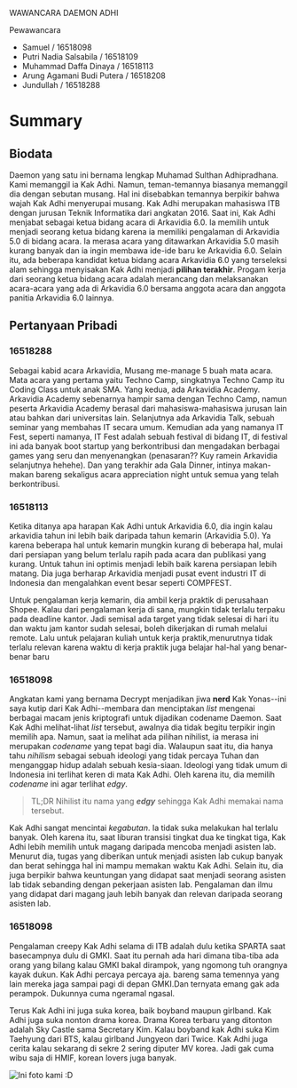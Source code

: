 WAWANCARA DAEMON ADHI

Pewawancara
- Samuel                        / 16518098
- Putri Nadia Salsabila         / 16518109
- Muhammad Daffa Dinaya         / 16518113
- Arung Agamani Budi Putera     / 16518208
- Jundullah                     / 16518288

# Summary

## Biodata
Daemon yang satu ini bernama lengkap Muhamad Sulthan Adhipradhana. Kami memanggil ia Kak Adhi. Namun, teman-temannya biasanya memanggil dia dengan sebutan musang. Hal ini disebabkan temannya berpikir bahwa wajah Kak Adhi menyerupai musang. Kak Adhi merupakan mahasiswa ITB dengan jurusan Teknik Informatika dari angkatan 2016. Saat ini, Kak Adhi menjabat sebagai ketua bidang acara di Arkavidia 6.0. Ia memilih untuk menjadi seorang ketua bidang karena ia memiliki pengalaman di Arkavidia 5.0 di bidang acara. Ia merasa acara yang ditawarkan Arkavidia 5.0 masih kurang banyak dan ia ingin membawa ide-ide baru ke Arkavidia 6.0. Selain itu, ada beberapa kandidat ketua bidang acara Arkavidia 6.0 yang terseleksi alam sehingga menyisakan Kak Adhi menjadi **pilihan terakhir**. Progam kerja dari seorang ketua bidang acara adalah merancang dan melaksanakan acara-acara yang ada di Arkavidia 6.0 bersama anggota acara dan anggota panitia Arkavidia 6.0 lainnya.

## Pertanyaan Pribadi

### 16518288

Sebagai kabid acara Arkavidia, Musang me-manage 5 buah mata acara. Mata acara yang pertama yaitu Techno Camp, singkatnya Techno Camp itu Coding Class untuk anak SMA. Yang kedua, ada Arkavidia Academy. Arkavidia Academy sebenarnya hampir sama dengan Techno Camp, namun peserta Arkavidia Academy berasal dari mahasiswa-mahasiswa jurusan lain atau bahkan dari universitas lain. Selanjutnya ada Arkavidia Talk, sebuah seminar yang membahas IT secara umum. Kemudian ada yang namanya IT Fest, seperti namanya, IT Fest adalah sebuah festival di bidang IT, di festival ini ada banyak boot startup yang berkontribusi dan mengadakan berbagai games yang seru dan menyenangkan (penasaran?? Kuy ramein Arkavidia selanjutnya hehehe). Dan yang terakhir ada Gala Dinner, intinya makan-makan bareng sekaligus acara appreciation night untuk semua yang telah berkontribusi.

### 16518113

Ketika ditanya apa harapan Kak Adhi untuk Arkavidia 6.0, dia ingin kalau arkavidia tahun ini lebih baik daripada tahun kemarin (Arkavidia 5.0). Ya karena beberapa hal untuk kemarin mungkin kurang di beberapa hal, mulai dari persiapan yang belum terlalu rapih pada acara dan publikasi yang kurang. Untuk tahun ini optimis menjadi lebih baik karena persiapan lebih matang. Dia juga berharap Arkavidia menjadi pusat event industri IT di Indonesia dan mengalahkan event besar seperti COMPFEST.

Untuk pengalaman kerja kemarin, dia ambil kerja praktik di perusahaan Shopee. Kalau dari pengalaman kerja di sana, mungkin tidak terlalu terpaku pada deadline kantor. Jadi semisal ada target yang tidak selesai di hari itu dan waktu jam kantor sudah selesai, boleh dikerjakan di rumah melalui remote. Lalu untuk pelajaran kuliah untuk kerja praktik,menurutnya tidak terlalu relevan karena waktu di kerja praktik juga belajar hal-hal yang benar-benar baru

### 16518098

Angkatan kami yang bernama Decrypt menjadikan jiwa **nerd** Kak Yonas--ini saya kutip dari Kak Adhi--membara dan menciptakan *list* mengenai berbagai macam jenis kriptografi untuk dijadikan codename Daemon. Saat Kak Adhi melihat-lihat *list* tersebut, awalnya dia tidak begitu terpikir ingin memilih apa. Namun, saat ia melihat ada pilihan nihilist, ia merasa ini merupakan *codename* yang tepat bagi dia. Walaupun saat itu, dia hanya tahu *nihilism* sebagai sebuah ideologi yang tidak percaya Tuhan dan menganggap hidup adalah sebuah kesia-siaan. Ideologi yang tidak umum di Indonesia ini terlihat keren di mata Kak Adhi. Oleh karena itu, dia memilih *codename* ini agar terlihat *edgy*.
> TL;DR Nihilist itu nama yang ***edgy*** sehingga Kak Adhi memakai nama tersebut.

Kak Adhi sangat mencintai *kegabutan*. Ia tidak suka melakukan hal terlalu banyak. Oleh karena itu, saat liburan transisi tingkat dua ke tingkat tiga, Kak Adhi lebih memilih untuk magang daripada mencoba menjadi asisten lab. Menurut dia, tugas yang diberikan untuk menjadi asisten lab cukup banyak dan berat sehingga hal ini mampu memakan waktu Kak Adhi. Selain itu, dia juga berpikir bahwa keuntungan yang didapat saat menjadi seorang asisten lab tidak sebanding dengan pekerjaan asisten lab. Pengalaman dan ilmu yang didapat dari magang jauh lebih banyak dan relevan daripada seorang asisten lab.

### 16518098

Pengalaman creepy Kak Adhi selama di ITB adalah dulu ketika SPARTA saat basecampnya dulu di GMKI. Saat itu pernah ada hari dimana tiba-tiba ada orang yang bilang kalau GMKI bakal dirampok, yang ngomong tuh orangnya kayak dukun. Kak Adhi percaya percaya aja. bareng sama temennya yang lain mereka jaga sampai pagi di depan GMKI.Dan ternyata emang gak ada perampok. Dukunnya cuma ngeramal ngasal.

Terus Kak Adhi ini juga suka korea, baik boyband maupun girlband. Kak Adhi juga suka nonton drama korea. Drama Korea terbaru yang ditonton adalah Sky Castle sama Secretary Kim. Kalau boyband kak Adhi suka Kim Taehyung dari BTS, kalau girlband Jungyeon dari Twice. Kak Adhi juga cerita kalau sekarang di sekre 2 sering diputer MV korea. Jadi gak cuma wibu saja di HMIF, korean lovers juga banyak.

![Ini foto kami :D](16518098-16518109-16518113-16518208-16518288.jpg "A for Arkavidia")
